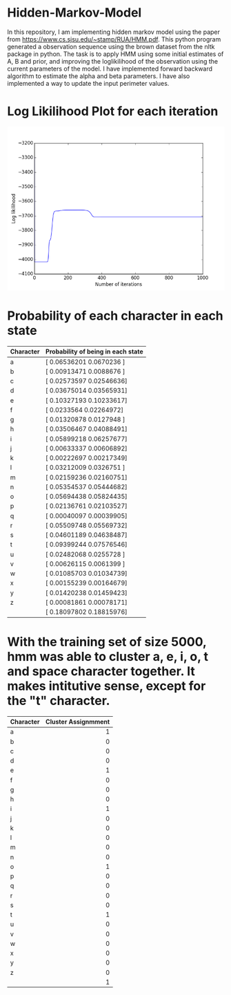 # Hidden-Markov-Model
In this repository, I am implementing hidden markov model using the paper from https://www.cs.sjsu.edu/~stamp/RUA/HMM.pdf.
This python program generated a observation sequence using the brown dataset from the nltk package in python. The task is to apply HMM using some initial estimates of A, B and prior, and improving the loglikilihood of the observation using the current parameters of the model. I have implemented forward backward algorithm to estimate the alpha and beta parameters. I have also implemented a way to update the input perimeter values. 

# Log Likilihood Plot for each iteration
![myimage-alt-tag](figure_1.png)

# Probability of each character in each state 
| Character   | Probability of being in each state   |
|:------------|:-------------------------------------|
| a           | [ 0.06536201  0.0670236 ]            |
| b           | [ 0.00913471  0.0088676 ]            |
| c           | [ 0.02573597  0.02546636]            |
| d           | [ 0.03675014  0.03565931]            |
| e           | [ 0.10327193  0.10233617]            |
| f           | [ 0.0233564   0.02264972]            |
| g           | [ 0.01320878  0.0127948 ]            |
| h           | [ 0.03506467  0.04088491]            |
| i           | [ 0.05899218  0.06257677]            |
| j           | [ 0.00633337  0.00606892]            |
| k           | [ 0.00222697  0.00217349]            |
| l           | [ 0.03212009  0.0326751 ]            |
| m           | [ 0.02159236  0.02160751]            |
| n           | [ 0.05354537  0.05444682]            |
| o           | [ 0.05694438  0.05824435]            |
| p           | [ 0.02136761  0.02103527]            |
| q           | [ 0.00040097  0.00039905]            |
| r           | [ 0.05509748  0.05569732]            |
| s           | [ 0.04601189  0.04638487]            |
| t           | [ 0.09399244  0.07576546]            |
| u           | [ 0.02482068  0.0255728 ]            |
| v           | [ 0.00626115  0.0061399 ]            |
| w           | [ 0.01085703  0.01034739]            |
| x           | [ 0.00155239  0.00164679]            |
| y           | [ 0.01420238  0.01459423]            |
| z           | [ 0.00081861  0.00078171]            |
|             | [ 0.18097802  0.18815976]            |

# With the training set of size 5000, hmm was able to cluster a, e, i, o, t and space character together. It makes intitutive sense, except for the "t" character.

| Character   |   Cluster Assignmment |
|:------------|----------------------:|
| a           |                     1 |
| b           |                     0 |
| c           |                     0 |
| d           |                     0 |
| e           |                     1 |
| f           |                     0 |
| g           |                     0 |
| h           |                     0 |
| i           |                     1 |
| j           |                     0 |
| k           |                     0 |
| l           |                     0 |
| m           |                     0 |
| n           |                     0 |
| o           |                     1 |
| p           |                     0 |
| q           |                     0 |
| r           |                     0 |
| s           |                     0 |
| t           |                     1 |
| u           |                     0 |
| v           |                     0 |
| w           |                     0 |
| x           |                     0 |
| y           |                     0 |
| z           |                     0 |
|             |                     1 |
